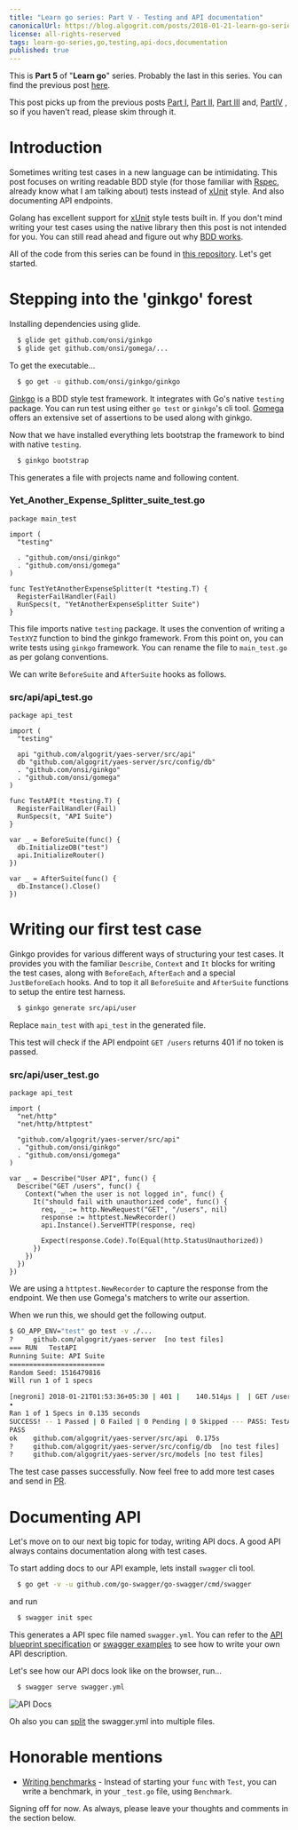 ```yaml
---
title: "Learn go series: Part V - Testing and API documentation"
canonicalUrl: https://blog.algogrit.com/posts/2018-01-21-learn-go-series-part-5
license: all-rights-reserved
tags: learn-go-series,go,testing,api-docs,documentation
published: true
---
```


This is **Part 5** of "**Learn go**" series. Probably the last in this series. You can find the previous post [here][LearnGoPartIV].

This post picks up from the previous posts [Part I][LearnGoPartI], [Part II][LearnGoPartII], [Part III][LearnGoPartIII] and, [PartIV][LearnGoPartIV] , so if you haven't read, please skim through it.

# Introduction

Sometimes writing test cases in a new language can be intimidating. This post focuses on writing readable BDD style (for those familiar with [Rspec][Rspec], already know what I am talking about) tests instead of [xUnit][xUnit] style. And also documenting API endpoints.

Golang has excellent support for [xUnit][TestingPackage] style tests built in. If you don't mind writing your test cases using the native library then this post is not intended for you. You can still read ahead and figure out why [BDD works][IntroducingBDD].

All of the code from this series can be found in [this repository][YAES-API]. Let's get started.

# Stepping into the 'ginkgo' forest

Installing dependencies using glide.

```bash
  $ glide get github.com/onsi/ginkgo
  $ glide get github.com/onsi/gomega/...
```

To get the executable...
```bash
  $ go get -u github.com/onsi/ginkgo/ginkgo
```

[Ginkgo][Ginkgo] is a BDD style test framework. It integrates with Go's native `testing` package. You can run test using either `go test` or `ginkgo`'s cli tool. [Gomega][Gomega] offers an extensive set of assertions to be used along with ginkgo.

Now that we have installed everything lets bootstrap the framework to bind with native `testing`.

```bash
  $ ginkgo bootstrap
```

This generates a file with projects name and following content.

### Yet_Another_Expense_Splitter_suite_test.go

```golang
package main_test

import (
  "testing"

  . "github.com/onsi/ginkgo"
  . "github.com/onsi/gomega"
)

func TestYetAnotherExpenseSplitter(t *testing.T) {
  RegisterFailHandler(Fail)
  RunSpecs(t, "YetAnotherExpenseSplitter Suite")
}
```

This file imports native `testing` package. It uses the convention of writing a `TestXYZ` function to bind the ginkgo framework. From this point on, you can write tests using `ginkgo` framework. You can rename the file to `main_test.go` as per golang conventions.

We can write `BeforeSuite` and `AfterSuite` hooks as follows.

### src/api/api_test.go

```golang
package api_test

import (
  "testing"

  api "github.com/algogrit/yaes-server/src/api"
  db "github.com/algogrit/yaes-server/src/config/db"
  . "github.com/onsi/ginkgo"
  . "github.com/onsi/gomega"
)

func TestAPI(t *testing.T) {
  RegisterFailHandler(Fail)
  RunSpecs(t, "API Suite")
}

var _ = BeforeSuite(func() {
  db.InitializeDB("test")
  api.InitializeRouter()
})

var _ = AfterSuite(func() {
  db.Instance().Close()
})
```

# Writing our first test case

Ginkgo provides for various different ways of structuring your test cases. It provides you with the familiar `Describe`, `Context` and `It` blocks for writing the test cases, along with `BeforeEach`, `AfterEach` and a special `JustBeforeEach` hooks. And to top it all `BeforeSuite` and `AfterSuite` functions to setup the entire test harness.

```bash
  $ ginkgo generate src/api/user
```

Replace `main_test` with `api_test` in the generated file.

This test will check if the API endpoint `GET /users` returns 401 if no token is passed.

### src/api/user_test.go

```golang
package api_test

import (
  "net/http"
  "net/http/httptest"

  "github.com/algogrit/yaes-server/src/api"
  . "github.com/onsi/ginkgo"
  . "github.com/onsi/gomega"
)

var _ = Describe("User API", func() {
  Describe("GET /users", func() {
    Context("when the user is not logged in", func() {
      It("should fail with unauthorized code", func() {
        req, _ := http.NewRequest("GET", "/users", nil)
        response := httptest.NewRecorder()
        api.Instance().ServeHTTP(response, req)

        Expect(response.Code).To(Equal(http.StatusUnauthorized))
      })
    })
  })
})
```

We are using a `httptest.NewRecorder` to capture the response from the endpoint. We then use Gomega's matchers to write our assertion.

When we run this, we should get the following output.

```bash
$ GO_APP_ENV="test" go test -v ./...
?     github.com/algogrit/yaes-server  [no test files]
=== RUN   TestAPI
Running Suite: API Suite
========================
Random Seed: 1516479816
Will run 1 of 1 specs

[negroni] 2018-01-21T01:53:36+05:30 | 401 |    140.514µs |  | GET /users
•
Ran 1 of 1 Specs in 0.135 seconds
SUCCESS! -- 1 Passed | 0 Failed | 0 Pending | 0 Skipped --- PASS: TestAPI (0.14s)
PASS
ok    github.com/algogrit/yaes-server/src/api  0.175s
?     github.com/algogrit/yaes-server/src/config/db  [no test files]
?     github.com/algogrit/yaes-server/src/models [no test files]
```

The test case passes successfully. Now feel free to add more test cases and send in [PR][YAES-API-Latest].

# Documenting API

Let's move on to our next big topic for today, writing API docs. A good API always contains documentation along with test cases.

To start adding docs to our API example, lets install `swagger` cli tool.

```bash
  $ go get -v -u github.com/go-swagger/go-swagger/cmd/swagger
```

and run

```bash
  $ swagger init spec
```

This generates a API spec file named `swagger.yml`. You can refer to the [API blueprint specification][APIBlueprint] or [swagger examples][SwaggerExamples] to see how to write your own API description.

Let's see how our API docs look like on the browser, run...

```bash
  $ swagger serve swagger.yml
```
![API Docs][APIDocsImage]

Oh also you can [split][Azimi.me] the swagger.yml into multiple files.

# Honorable mentions

  * [Writing benchmarks][DaveCheney] - Instead of starting your `func` with `Test`, you can write a benchmark, in your `_test.go` file, using `Benchmark`.

Signing off for now. As always, please leave your thoughts and comments in the section below.

[LearnGoPartI]: https://blog.algogrit.com/posts/2017-12-18-learn-go-series-part-1/
[LearnGoPartII]: https://blog.algogrit.com/posts/2017-12-25-learn-go-series-part-2/
[LearnGoPartIII]: https://blog.algogrit.com/posts/2018-01-09-learn-go-series-part-3/
[LearnGoPartIV]: https://blog.algogrit.com/posts/2018-01-14-learn-go-series-part-4/
[Rspec]: http://rspec.info/
[xUnit]: https://en.wikipedia.org/wiki/XUnit
[TestingPackage]: https://golang.org/pkg/testing/
[IntroducingBDD]: https://dannorth.net/introducing-bdd/
[Ginkgo]: https://github.com/onsi/ginkgo
[Gomega]: https://github.com/onsi/gomega
[YAES-API]: https://github.com/algogrit/yaes-server/tree/6af8c4d6fbf0e50f529dd3687242df53f21fc684
[YAES-API-Latest]: https://github.com/algogrit/yaes-server
[APIBlueprint]: https://apiblueprint.org/
[SwaggerExamples]: https://github.com/go-swagger/go-swagger/tree/master/examples
[APIDocsImage]: https://blog.algogrit.com/assets/images/01-learn-go-series-part-5.png
[Azimi.me]: http://azimi.me/2015/07/16/split-swagger-into-smaller-files.html
[DaveCheney]: https://dave.cheney.net/2013/06/30/how-to-write-benchmarks-in-go

